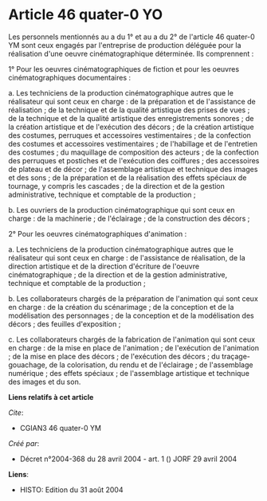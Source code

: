 # Article 46 quater-0 YO

Les personnels mentionnés au a du 1° et au a du 2° de l'article 46 quater-0 YM sont ceux engagés par l'entreprise de
production déléguée pour la réalisation d'une oeuvre cinématographique déterminée. Ils comprennent :

1° Pour les oeuvres cinématographiques de fiction et pour les oeuvres cinématographiques documentaires :

a. Les techniciens de la production cinématographique autres que le réalisateur qui sont ceux en charge : de la préparation
et de l'assistance de réalisation ; de la technique et de la qualité artistique des prises de vues ; de la technique et de la
qualité artistique des enregistrements sonores ; de la création artistique et de l'exécution des décors ; de la création
artistique des costumes, perruques et accessoires vestimentaires ; de la confection des costumes et accessoires
vestimentaires ; de l'habillage et de l'entretien des costumes ; du maquillage de composition des acteurs ; de la confection
des perruques et postiches et de l'exécution des coiffures ; des accessoires de plateau et de décor ; de l'assemblage
artistique et technique des images et des sons ; de la préparation et de la réalisation des effets spéciaux de tournage, y
compris les cascades ; de la direction et de la gestion administrative, technique et comptable de la production ;

b. Les ouvriers de la production cinématographique qui sont ceux en charge : de la machinerie ; de l'éclairage ; de la
construction des décors ;

2° Pour les oeuvres cinématographiques d'animation :

a. Les techniciens de la production cinématographique autres que le réalisateur qui sont ceux en charge : de l'assistance de
réalisation, de la direction artistique et de la direction d'écriture de l'oeuvre cinématographique ; de la direction et de
la gestion administrative, technique et comptable de la production ;

b. Les collaborateurs chargés de la préparation de l'animation qui sont ceux en charge : de la création du scénarimage ; de
la conception et de la modélisation des personnages ; de la conception et de la modélisation des décors ; des feuilles
d'exposition ;

c. Les collaborateurs chargés de la fabrication de l'animation qui sont ceux en charge : de la mise en place de l'animation ;
de l'exécution de l'animation ; de la mise en place des décors ; de l'exécution des décors ; du traçage-gouachage, de la
colorisation, du rendu et de l'éclairage ; de l'assemblage numérique ; des effets spéciaux ; de l'assemblage artistique et
technique des images et du son.

**Liens relatifs à cet article**

_Cite_:

  - CGIAN3 46 quater-0 YM

_Créé par_:

  - Décret n°2004-368 du 28 avril 2004 - art. 1 () JORF 29 avril 2004

**Liens**:

  - HISTO: Edition du 31 août 2004
